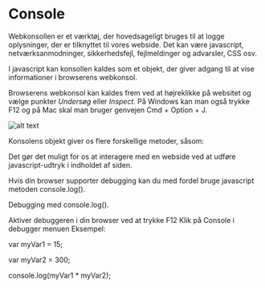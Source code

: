 # Console
Webkonsollen er et værktøj, der hovedsageligt bruges til at logge oplysninger, der er tilknyttet til vores webside. Det kan være javascript, netværksanmodninger, sikkerhedsfejl, fejlmeldinger og advarsler, CSS osv. 

I javascript kan konsollen kaldes som et objekt, der giver adgang til at vise informationer i browserens webkonsol. 

Browserens webkonsol kan kaldes frem ved at højreklikke på websitet og vælge punkter *Undersøg* eller *Inspect*. På Windows kan man også trykke F12 og på Mac skal man bruger genvejen Cmd + Option + J.

![alt text](https://github.com/Webudvikler-TechCollege/JS-Intro2020/blob/master/public/docs/images/console.png "Browserens webkonsol")

 Konsolens objekt giver os flere forskellige metoder, såsom:

Det gør det muligt for os at interagere med en webside ved at udføre javascript-udtryk i indholdet af siden.

Hvis din browser supporter debugging kan du med fordel bruge javascript metoden console.log().

Debugging med console.log().

Aktiver debuggeren i din browser ved at trykke F12
Klik på Console i debugger menuen
Eksempel:

var myVar1 = 15;

var myVar2 = 300;

console.log(myVar1 * myVar2);